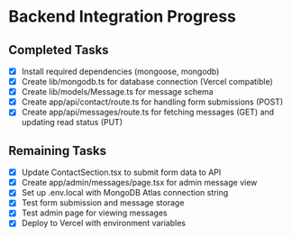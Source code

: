 # Backend Integration Progress

## Completed Tasks
- [x] Install required dependencies (mongoose, mongodb)
- [x] Create lib/mongodb.ts for database connection (Vercel compatible)
- [x] Create lib/models/Message.ts for message schema
- [x] Create app/api/contact/route.ts for handling form submissions (POST)
- [x] Create app/api/messages/route.ts for fetching messages (GET) and updating read status (PUT)

## Remaining Tasks
- [x] Update ContactSection.tsx to submit form data to API
- [x] Create app/admin/messages/page.tsx for admin message view
- [x] Set up .env.local with MongoDB Atlas connection string
- [x] Test form submission and message storage
- [x] Test admin page for viewing messages
- [x] Deploy to Vercel with environment variables
